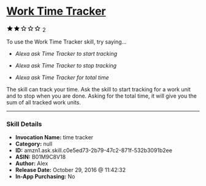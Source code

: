 # [Work Time Tracker](http://alexa.amazon.com/#skills/amzn1.ask.skill.c0e5ed73-2b79-47c2-871f-532b3091b2ee)
![2 stars](../../images/ic_star_black_18dp_1x.png)![2 stars](../../images/ic_star_black_18dp_1x.png)![2 stars](../../images/ic_star_border_black_18dp_1x.png)![2 stars](../../images/ic_star_border_black_18dp_1x.png)![2 stars](../../images/ic_star_border_black_18dp_1x.png) 2

To use the Work Time Tracker skill, try saying...

* *Alexa ask Time Tracker to start tracking*

* *Alexa ask Time Tracker to stop tracking*

* *Alexa ask Time Tracker for total time*

The skill can track your time. Ask the skill to start tracking for a work unit and to stop when you are done.
Asking for the total time, it will give you the sum of all tracked work units.

***

### Skill Details

* **Invocation Name:** time tracker
* **Category:** null
* **ID:** amzn1.ask.skill.c0e5ed73-2b79-47c2-871f-532b3091b2ee
* **ASIN:** B01M9C8V18
* **Author:** Alex
* **Release Date:** October 29, 2016 @ 11:42:32
* **In-App Purchasing:** No
